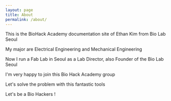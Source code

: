 ```yaml
---
layout: page
title: About
permalink: /about/
---
```


This is the BioHack Academy documentation site of Ethan Kim from Bio Lab Seoul

My major are Electrical Engineering and Mechanical Engineering

Now I run a Fab Lab in Seoul as a Lab Director, also Founder of the Bio Lab Seoul

I'm very happy to join this Bio Hack Academy group

Let's solve the problem with this fantastic tools

Let's be a Bio Hackers !
